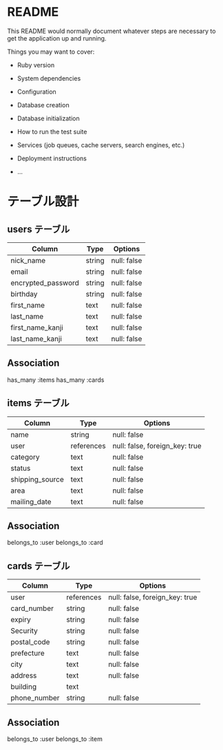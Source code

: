 # README

This README would normally document whatever steps are necessary to get the
application up and running.

Things you may want to cover:

* Ruby version

* System dependencies

* Configuration

* Database creation

* Database initialization

* How to run the test suite

* Services (job queues, cache servers, search engines, etc.)

* Deployment instructions

* ...
# テーブル設計

## users テーブル
| Column                  | Type       | Options                        |
| ----------------------- | ---------- | ------------------------------ |
| nick_name               | string     | null: false                    |
| email                   | string     | null: false                    |
| encrypted_password      | string     | null: false                    |
| birthday                | string     | null: false                    |
| first_name              | text       | null: false                    |
| last_name               | text       | null: false                    |
| first_name_kanji        | text       | null: false                    |
| last_name_kanji         | text       | null: false                    |

## Association
has_many :items
has_many :cards

## items テーブル
| Column               | Type       | Options                        |
| -------------------- | ---------- | ------------------------------ |
| name                 | string     | null: false                    |
| user                 | references | null: false, foreign_key: true |
| category             | text       | null: false                    |
| status               | text       | null: false                    |
| shipping_source      | text       | null: false                    |
| area                 | text       | null: false                    |
| mailing_date         | text       | null: false                    |

## Association
belongs_to :user
belongs_to :card

## cards テーブル
| Column               | Type       | Options                        |
| -------------------- | ---------- | ------------------------------ |
| user                 | references | null: false, foreign_key: true |
| card_number          | string     | null: false                    |
| expiry               | string     | null: false                    |
| Security             | string     | null: false                    |
| postal_code          | string     | null: false                    |
| prefecture           | text       | null: false                    |
| city                 | text       | null: false                    |
| address              | text       | null: false                    |
| building             | text       |                                |
| phone_number         | string     | null: false                    |

## Association
belongs_to :user
belongs_to :item

